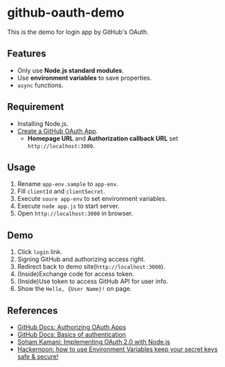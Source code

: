 # github-oauth-demo

This is the demo for login app by GitHub's OAuth.

## Features

- Only use **Node.js standard modules**.
- Use **environment variables** to save properties.
- `async` functions.

## Requirement

- Installing Node.js.
- [Create a GitHub OAuth App](https://docs.github.com/en/developers/apps/building-oauth-apps/creating-an-oauth-app).
  - **Homepage URL** and **Authorization callback URL** set `http://localhost:3000`.

## Usage

1. Rename `app-env.sample` to `app-env`.
2. Fill `clientId` and `clientSecret`.
3. Execute `soure app-env` to set environment variables.
4. Execute `node app.js` to start server.
5. Open `http://localhost:3000` in browser.

## Demo

1. Click `login` link.
2. Signing GitHub and authorizing access right.
3. Redirect back to demo site(`http://localhost:3000`).
4. (Inside)Exchange code for access token.
5. (Inside)Use token to access GitHub API for user info.
6. Show the `Hello, {User Name}!` on page.

## References

* [GitHub Docs: Authorizing OAuth Apps](https://docs.github.com/en/developers/apps/building-oauth-apps/authorizing-oauth-apps)
* [GitHub Docs: Basics of authentication](https://docs.github.com/en/rest/guides/basics-of-authentication)
* [Soham Kamani: Implementing OAuth 2.0 with Node.js](https://www.sohamkamani.com/nodejs/oauth/)
* [Hackernoon: how to use Environment Variables keep your secret keys safe & secure!](https://medium.com/hackernoon/how-to-use-environment-variables-keep-your-secret-keys-safe-secure-8b1a7877d69c)